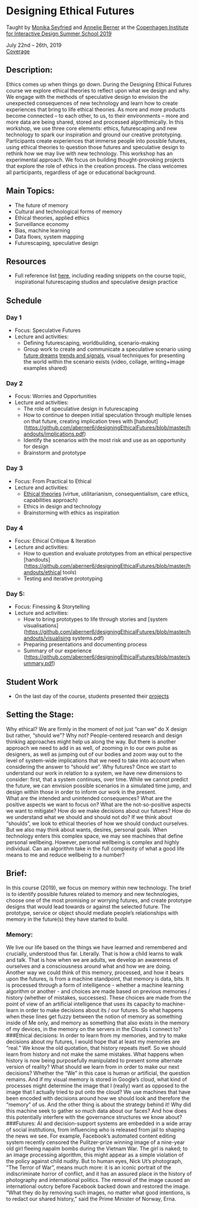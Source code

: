# Designing Ethical Futures
Taught by [Monika Seyfried](http://monikaseyfried.com/) and [Annelie Berner](http://www.annelieberner.com/) at the [Copenhagen Institute for Interactive Design Summer School 2019](http://ciid.dk/education/summer-school/ciid-summer-school-copenhagen-2019/workshops/design-ethics/) 

July 22nd – 26th, 2019  
[Coverage](https://www.youtube.com/watch?v=QvRnpdon3sA)

## Description:  
Ethics comes up when things go down. During the Designing Ethical Futures course we explore ethical theories to reflect upon what we design and why. We engage with the methods of speculative design to envision the unexpected consequences of new technology and learn how to create experiences that bring to life ethical theories.
As more and more products become connected – to each other, to us, to their environments – more and more data are being shared, stored and processed algorithmically. In this workshop, we use three core elements: ethics, futurescaping and new technology to spark our inspiration and ground our creative prototyping. Participants create experiences that immerse people into possible futures, using ethical theories to question those futures and speculative design to rethink how we may live with new technology.
This workshop has an experimental approach. We focus on building thought-provoking projects that explore the role of ethics in the creation process. The class welcomes all participants, regardless of age or educational background.
  
## Main Topics:  

* The future of memory
* Cultural and technological forms of memory
* Ethical theories, applied ethics
* Surveillance economy
* Bias, machine learning
* Data flows, system mapping
* Futurescaping, speculative design

## Resources

* Full reference list [here](https://github.com/aberner6/designingEthicalFutures/blob/master/references.md), including reading snippets on the course topic, inspirational futurescaping studios and speculative design practice

## Schedule

### Day 1
* Focus: Speculative Futures
* Lecture and activities: 
    * Defining futurescaping, worldbuilding, scenario-making 
    * Group work to create and communicate a speculative scenario using [future dreams](https://github.com/aberner6/designingEthicalFutures/blob/master/handouts/scenarios+dreams.pdf) [trends and signals](https://github.com/aberner6/designingEthicalFutures/blob/master/handouts/goal+steps+arc+angles+signals+world-building.pdf), visual techniques for presenting the world within the scenario exists (video, collage, writing+image examples shared)

### Day 2
* Focus: Worries and Opportunities
* Lecture and activities:
    * The role of speculative design in futurescaping
    * How to continue to deepen initial speculation through multiple lenses on that future, creating implication trees with [handout] (https://github.com/aberner6/designingEthicalFutures/blob/master/handouts/implications.pdf)
    * Identify the scenarios with the most risk and use as an opportunity for design 
    * Brainstorm and prototype

### Day 3
* Focus: From Practical to Ethical 
* Lecture and activities:
    * [Ethical theories](https://www.virteu-235.com/ethical-approaches) (virtue, utilitarianism, consequentialism, care ethics, capabilities approach) 
    * Ethics in design and technology
    * Brainstorming with ethics as inspiration

### Day 4
* Focus: Ethical Critique & Iteration
* Lecture and activities:
    * How to question and evaluate prototypes from an ethical perspective [handouts](https://github.com/aberner6/designingEthicalFutures/blob/master/handouts/ethical tools)
    * Testing and iterative prototyping

### Day 5:
* Focus: Finessing & Storytelling
* Lecture and activities:
    * How to bring prototypes to life through stories and [system visualisations](https://github.com/aberner6/designingEthicalFutures/blob/master/handouts/visualising systems.pdf)
    * Preparing presentations and documenting process
    * Summary of our experience (https://github.com/aberner6/designingEthicalFutures/blob/master/summary.pdf)

## Student Work

* On the last day of the course, students presented their [projects](https://github.com/aberner6/designingEthicalFutures/blob/master/student_work.md)

## Setting the Stage:
Why ethical? We are firmly in the moment of not just “can we” do X design but rather, “should we”? Why not? People-centered research and design thinking approaches might help us along the way. But there is another approach we need to add in as well, of zooming in to our own pulse as designers, as well as jumping out of our bodies and zoom way out to the level of system-wide implications that we need to take into account when considering the answer to “should we”.
Why futures? Once we start to understand our work in relation to a system, we have new dimensions to consider: first, that a system continues, over time. While we cannot predict the future, we can envision possible scenarios in a simulated time jump, and design within those in order to inform our work in the present.  
What are the intended and unintended consequences?
What are the positive aspects we want to focus on?
What are the not-so-positive aspects we want to mitigate?
How do we make decisions about our futures?
How do we understand what we should and should not do? If we think about “shoulds”, we look to ethical theories of how we should conduct ourselves. But we also may think about wants, desires, personal goals. When technology enters this complex space, we may see machines that define personal wellbeing. However, personal wellbeing is complex and highly individual. Can an algorithm take in the full complexity of what a good life means to me and reduce wellbeing to a number? 

## Brief:
In this course (2019), we focus on memory within new technology. The brief is to identify possible futures related to memory and new technologies, choose one of the most promising or worrying futures, and create prototype designs that would lead towards or against the selected future. The prototype, service or object should mediate people’s relationships with memory in the future(s) they have started to build.

### Memory:
We live our life based on the things we have learned and remembered and crucially, understood thus far. Literally. That is how a child learns to walk and talk. That is how when we are adults, we develop an awareness of ourselves and a consciousness around what and how we are doing. Another way we could think of this memory, processed, and how it bears upon the futures, is from a machine standpoint, that memory is data, bits. It is processed through a form of intelligence - whether a machine learning algorithm or another - and choices are made based on previous memories / history (whether of mistakes, successes). These choices are made from the point of view of an artificial intelligence that uses its capacity to machine-learn in order to make decisions about its / our futures. So what happens when these lines get fuzzy between the notion of memory as something inside of Me only, and memory as something that also exists in the memory of my devices, in the memory on the servers in the Clouds I connect to? 
###Ethical decisions:
In order to learn from my memories, and try to make decisions about my futures, I would hope that at least my memories are “real.” We know the old quotation, that history repeats itself. So we should learn from history and not make the same mistakes. What happens when history is now being purposefully manipulated to present some alternate version of reality? What should we learn from in order to make our next decisions? Whether the “We” in this case is human or artificial, the question remains. And if my visual memory is stored in Google’s cloud, what kind of processes might determine the image that I (really) want as opposed to the image that I actually tried to put onto the cloud? We use machines that have been encoded with decisions around how we should look and therefore the “memory” of us. And the other thing is about the strategy behind it! Why did this machine seek to gather so much data about our faces? And how does this potentially interfere with the governance structures we know about?
###Futures:
AI and decision-support systems are embedded in a wide array of social institutions, from influencing who is released from jail to shaping the news we see. For example, Facebook’s automated content editing system recently censored the Pulitzer-prize winning image of a nine-year old girl fleeing napalm bombs during the Vietnam War. The girl is naked; to an image processing algorithm, this might appear as a simple violation of the policy against child nudity. But to human eyes, Nick Ut’s photograph, “The Terror of War”, means much more: it is an iconic portrait of the indiscriminate horror of conflict, and it has an assured place in the history of photography and international politics. The removal of the image caused an international outcry before Facebook backed down and restored the image. “What they do by removing such images, no matter what good intentions, is to redact our shared history,” said the Prime Minister of Norway, Erna.

